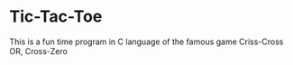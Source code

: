 # Tic-Tac-Toe
This is a fun time program in C language of the famous game Criss-Cross OR, Cross-Zero
